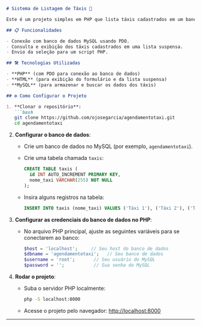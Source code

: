 

```markdown
# Sistema de Listagem de Táxis 🚖

Este é um projeto simples em PHP que lista táxis cadastrados em um banco de dados MySQL e exibe os resultados em uma lista suspensa (dropdown). O usuário pode selecionar um táxi e enviar a seleção via formulário.

## 📋 Funcionalidades

- Conexão com banco de dados MySQL usando PDO.
- Consulta e exibição dos táxis cadastrados em uma lista suspensa.
- Envio da seleção para um script PHP.

## 🛠️ Tecnologias Utilizadas

- **PHP** (com PDO para conexão ao banco de dados)
- **HTML** (para exibição do formulário e da lista suspensa)
- **MySQL** (para armazenar e buscar os dados dos táxis)

## ⚙️ Como Configurar o Projeto

1. **Clonar o repositório**:
   ```bash
   git clone https://github.com/ojosegarcia/agendamentotaxi.git
   cd agendamentotaxi
   ```

2. **Configurar o banco de dados**:

   - Crie um banco de dados no MySQL (por exemplo, `agendamentotaxi`).
   - Crie uma tabela chamada `taxis`:

     ```sql
     CREATE TABLE taxis (
       id INT AUTO_INCREMENT PRIMARY KEY,
       nome_taxi VARCHAR(255) NOT NULL
     );
     ```

   - Insira alguns registros na tabela:

     ```sql
     INSERT INTO taxis (nome_taxi) VALUES ('Táxi 1'), ('Táxi 2'), ('Táxi 3');
     ```

3. **Configurar as credenciais do banco de dados no PHP**:

   - No arquivo PHP principal, ajuste as seguintes variáveis para se conectarem ao banco:

     ```php
     $host = 'localhost';     // Seu host do banco de dados
     $dbname = 'agendamentotaxi';   // Seu banco de dados
     $username = 'root';       // Seu usuário do MySQL
     $password = '';           // Sua senha do MySQL
     ```

4. **Rodar o projeto**:

   - Suba o servidor PHP localmente:

     ```bash
     php -S localhost:8000
     ```

   - Acesse o projeto pelo navegador: [http://localhost:8000](http://localhost:8000)

---


